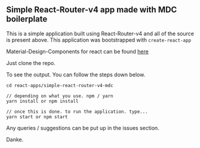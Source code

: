 ## Simple React-Router-v4 app made with MDC boilerplate

This is a simple application built using React-Router-v4 and all of the source is present above.
This application was bootstrapped with ```create-react-app```

Material-Design-Components for react can be found [here](https://github.com/material-components/material-components-web-react)

Just clone the repo. 

To see the output. You can follow the steps down below.

```
cd react-apps/simple-react-router-v4-mdc

// depending on what you use. npm / yarn
yarn install or npm install

// once this is done. to run the application. type...
yarn start or npm start
```

Any queries / suggestions can be put up in the issues section.

Danke.